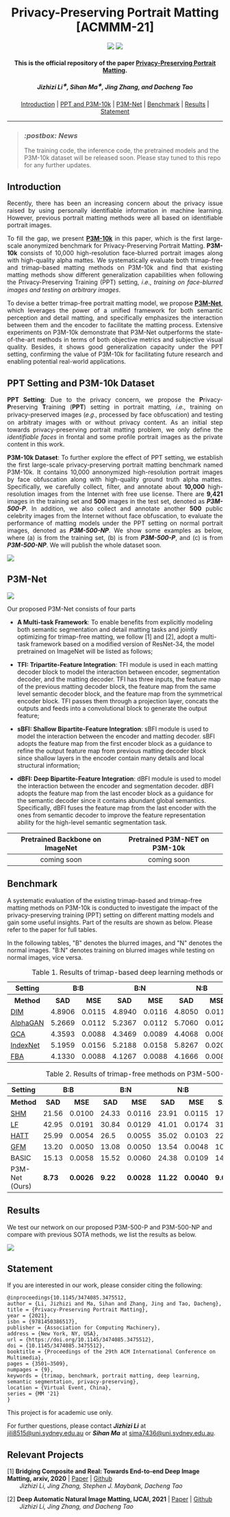 <h1 align="center">Privacy-Preserving Portrait Matting [ACMMM-21]</h1>

<p align="center">
<a href="https://arxiv.org/abs/2104.14222"><img  src="https://img.shields.io/badge/arXiv-Paper-<COLOR>.svg" ></a>
<!-- <a href=""><img  src="https://img.shields.io/badge/license-MIT-blue"></a> -->
<a href="https://dl.acm.org/doi/10.1145/3474085.3475512"><img  src="https://img.shields.io/static/v1?label=inproceedings&message=Paper&color=orange"></a>
</p>



<h4 align="center">This is the official repository of the paper <a href="https://arxiv.org/abs/2104.14222">Privacy-Preserving Portrait Matting</a>.</h4>


<h5 align="center"><em>Jizhizi Li<sup>&#8727;</sup>, Sihan Ma<sup>&#8727;</sup>, Jing Zhang, and Dacheng Tao</em></h5>

<p align="center">
  <a href="#introduction">Introduction</a> |
  <a href="#ppt-setting-and-p3m-10k-dataset">PPT and P3M-10k</a> |
  <a href="#p3m-net">P3M-Net</a> |
  <a href="#benchmark">Benchmark</a> |
  <a href="#results">Results</a> |
  <a href="#statement">Statement</a>
</p>

***
><h3><strong><i>:postbox: News</i></strong></h3>
> The training code, the inference code, the pretrained models and the P3M-10k dataset will be released soon. Please stay tuned to this repo for any further updates.
> 

## Introduction


<p align="justify">Recently, there has been an increasing concern about the privacy issue raised by using personally identifiable information in machine learning. However, previous portrait matting methods were all based on identifiable portrait images.</p>

<p align="justify">To fill the gap, we present <a href="#ppt-setting-and-p3m-10k-dataset"><strong>P3M-10k</strong></a> in this paper, which is the first large-scale anonymized benchmark for Privacy-Preserving Portrait Matting. <strong>P3M-10k</strong> consists of 10,000 high-resolution face-blurred portrait images along with high-quality alpha mattes. We systematically evaluate both trimap-free and trimap-based matting methods on P3M-10k and find that existing matting methods show different generalization capabilities when following the Privacy-Preserving Training (PPT) setting, 𝑖.𝑒., <i>training on face-blurred images and testing on arbitrary images</i>.</p>

<p align="justify">To devise a better trimap-free portrait matting model, we propose <a href="#p3m-net"><strong>P3M-Net</strong></a>, which leverages the power of a unified framework for both semantic perception and detail matting, and specifically emphasizes the interaction between them and the encoder to facilitate the matting process. Extensive experiments on P3M-10k demonstrate that P3M-Net outperforms the state-of-the-art methods in terms of both objective metrics and subjective visual quality. Besides, it shows good generalization capacity under the PPT setting, confirming the value of P3M-10k for facilitating future research and enabling potential real-world applications.</p>



## PPT Setting and P3M-10k Dataset


<p align="justify"><strong>PPT Setting</strong>: Due to the privacy concern, we propose the <strong>P</strong>rivacy-<strong>P</strong>reserving <strong>T</strong>raining (<strong>PPT</strong>) setting in portrait matting, 𝑖.𝑒., training on privacy-preserved images (𝑒.𝑔., processed by face obfuscation) and testing on arbitraty images with or without privacy content. As an initial step towards privacy-preserving portrait matting problem, we only define the <i>identifiable faces</i> in frontal and some profile portrait images as the private content in this work. </p>


<p align="justify"><strong>P3M-10k Dataset</strong>: To further explore the effect of PPT setting, we establish the first large-scale privacy-preserving portrait matting benchmark named P3M-10k. It contains 10,000 annonymized high-resolution portrait images by face obfuscation along with high-quality ground truth alpha mattes. Specifically, we carefully collect, filter, and annotate about <strong>10,000</strong> high-resolution images from the Internet with free use license. There are <strong>9,421</strong> images in the training set and <strong>500</strong> images in the test set, denoted as <strong><i>P3M-500-P</i></strong>. In addition, we also collect and annotate another <strong>500</strong> public celebrity images from the Internet without face obfuscation, to evaluate the performance of matting models under the PPT setting on normal portrait images, denoted as <strong><i>P3M-500-NP</i></strong>. We show some examples as below, where (a) is from the training set, (b) is from <strong><i>P3M-500-P</i></strong>, and (c) is from <strong><i>P3M-500-NP</i></strong>. We will publish the whole dataset soon.</p>

<!-- Show some p3m10k traing/ p3m-500-p / p3m-500-np examples here -->
<!-- ![](demo/face_obfuscation.jpg) -->

<!-- Should we display the benchmark results of trimap-free and trimap-based methods on P3M-10k here?? -->

![](demo/p3m_dataset.png)


## P3M-Net

![](demo/network.png)


Our proposed P3M-Net consists of four parts

- <strong>A Multi-task Framework</strong>:  To enable benefits from explicitly modeling both semantic segmentation and detail matting tasks and jointly optimizing for trimap-free matting, we follow [1] and [2], adopt a multi-task framework based on a modified version of ResNet-34, the model pretrained on ImageNet will be listed as follows;

- <strong>TFI: Tripartite-Feature Integration</strong>: TFI module is used in each matting decoder block to model the interaction between encoder, segmentation decoder, and the matting decoder. TFI has three inputs, the feature map of the previous matting decoder block, the feature map from the same level semantic decoder block, and the feature map from the symmetrical encoder block. TFI passes them through a projection layer, concats the outputs and feeds into a convolutional block to generate the output feature;

- <strong>sBFI: Shallow Bipartite-Feature Integration</strong>: sBFI module is used to model the interaction between the encoder and matting decoder. sBFI adopts the feature map from the first encoder block as a guidance to refine the output feature map from previous matting decoder block since shallow layers in the encoder contain many details and local structural information;

- <strong>dBFI: Deep Bipartite-Feature Integration</strong>: dBFI module is used to model the interaction between the encoder and segmentation decoder. dBFI adopts the feature map from the last encoder block as a guidance for the semantic decoder since it contains abundant global semantics. Specifically, dBFI fuses the feature map from the last encoder with the ones from semantic decoder to improve the feature representation ability for the high-level semantic segmentation task.


| Pretrained Backbone on ImageNet | Pretrained P3M-NET on P3M-10k | 
| :----:| :----: | 
|coming soon|coming soon| 


## Benchmark

A systematic evaluation of the existing trimap-based and trimap-free matting methods on P3M-10k is conducted to investigate the impact of the privacy-preserving training (PPT) setting on different matting models and gain some useful insights. Part of the results are shown as below. Please refer to the paper for full tables.

In the following tables, "B" denotes the blurred images, and "N" denotes the normal images. "B:N" denotes training on blurred images while testing on normal images, vice versa.

<table>
<caption>Table 1. Results of trimap-based deep learning methods on P3M-500-P.</caption>
    <thead>
        <tr>
            <th>Setting</th>
            <th colspan=2>B:B</th>
            <th colspan=2>B:N</th>
            <th colspan=2>N:B</th>
            <th colspan=2>N:N</th>
        </tr>
    </thead>
    <tbody>
        <tr>
            <th>Method</th>
            <th>SAD</th>
            <th>MSE</th>
            <th>SAD</th>
            <th>MSE</th>
            <th>SAD</th>
            <th>MSE</th>
            <th>SAD</th>
            <th>MSE</th>
        </tr>
        <tr>
            <td><a href="https://arxiv.org/abs/1703.03872">DIM</a></td>
            <td>4.8906</td>
            <td>0.0115</td>
            <td>4.8940</td>
            <td>0.0116</td>
            <td>4.8050</td>
            <td>0.0116</td>
            <td>4.7941</td>
            <td>0.0116</td>
        </tr>
        <tr>
            <td><a href="https://arxiv.org/abs/1807.10088">AlphaGAN</a></td>
            <td>5.2669</td>
            <td>0.0112</td>
            <td>5.2367</td>
            <td>0.0112</td>
            <td>5.7060</td>
            <td>0.0120</td>
            <td>5.6696</td>
            <td>0.0119</td>
        </tr>
        <tr>
            <td><a href="https://arxiv.org/pdf/2001.04069.pdf">GCA</a></td>
            <td>4.3593</td>
            <td>0.0088</td>
            <td>4.3469</td>
            <td>0.0089</td>
            <td>4.4068</td>
            <td>0.0089</td>
            <td>4.4002</td>
            <td>0.0089</td>
        </tr>
        <tr>
            <td><a href="https://arxiv.org/abs/1908.00672">IndexNet</a></td>
            <td>5.1959</td>
            <td>0.0156</td>
            <td>5.2188</td>
            <td>0.0158</td>
            <td>5.8267</td>
            <td>0.0202</td>
            <td>5.8509</td>
            <td>0.0204</td>
        </tr>
        <tr>
            <td><a href="https://arxiv.org/abs/2003.07711">FBA</a></td>
            <td>4.1330</td>
            <td>0.0088</td>
            <td>4.1267</td>
            <td>0.0088</td>
            <td>4.1666</td>
            <td>0.0086</td>
            <td>4.1544</td>
            <td>0.0086</td>
        </tr>
    </tbody>
</table>

<table>
<caption>Table 2. Results of trimap-free methods on P3M-500-P.</caption>
    <thead>
        <tr>
            <th>Setting</th>
            <th colspan=2>B:B</th>
            <th colspan=2>B:N</th>
            <th colspan=2>N:B</th>
            <th colspan=2>N:N</th>
        </tr>
    </thead>
    <tbody>
        <tr>
            <th>Method</th>
            <th>SAD</th>
            <th>MSE</th>
            <th>SAD</th>
            <th>MSE</th>
            <th>SAD</th>
            <th>MSE</th>
            <th>SAD</th>
            <th>MSE</th>
        </tr>
        <tr>
            <td><a href="https://arxiv.org/abs/1809.01354">SHM</a></td>
            <td>21.56</td>
            <td>0.0100</td>
            <td>24.33</td>
            <td>0.0116</td>
            <td>23.91</td>
            <td>0.0115</td>
            <td>17.13</td>
            <td>0.0075</td>
        </tr>
        <tr>
            <td><a href="https://openaccess.thecvf.com/content_CVPR_2019/papers/Zhang_A_Late_Fusion_CNN_for_Digital_Matting_CVPR_2019_paper.pdf">LF</a></td>
            <td>42.95</td>
            <td>0.0191</td>
            <td>30.84</td>
            <td>0.0129</td>
            <td>41.01</td>
            <td>0.0174</td>
            <td>31.22</td>
            <td>0.0123</td>
        </tr>
        <tr>
            <td><a href="https://openaccess.thecvf.com/content_CVPR_2020/papers/Qiao_Attention-Guided_Hierarchical_Structure_Aggregation_for_Image_Matting_CVPR_2020_paper.pdf">HATT</a></td>
            <td>25.99</td>
            <td>0.0054</td>
            <td>26.5</td>
            <td>0.0055</td>
            <td>35.02</td>
            <td>0.0103</td>
            <td>22.93</td>
            <td>0.0040</td>
        </tr>
        <tr>
            <td><a href="https://arxiv.org/abs/2010.16188">GFM</a></td>
            <td>13.20</td>
            <td>0.0050</td>
            <td>13.08</td>
            <td>0.0050</td>
            <td>13.54</td>
            <td>0.0048</td>
            <td>10.73</td>
            <td>0.0033</td>
        </tr>
        <tr>
            <td>BASIC</td>
            <td>15.13</td>
            <td>0.0058</td>
            <td>15.52</td>
            <td>0.0060</td>
            <td>24.38</td>
            <td>0.0109</td>
            <td>14.52</td>
            <td>0.0054</td>
        </tr>
        <tr>
            <td>P3M-Net (Ours)</td>
            <td><strong>8.73</strong></td>
            <td><strong>0.0026</strong></td>
            <td><strong>9.22</strong></td>
            <td><strong>0.0028</strong></td>
            <td><strong>11.22</strong></td>
            <td><strong>0.0040</strong></td>
            <td><strong>9.06</strong></td>
            <td><strong>0.0028</strong></td>
        </tr>
    </tbody>
</table>

## Results

We test our network on our proposed P3M-500-P and P3M-500-NP and compare with previous SOTA methods, we list the results as below.

![](demo/result.jpg)

## Statement

If you are interested in our work, please consider citing the following:


```
@inproceedings{10.1145/3474085.3475512,
author = {Li, Jizhizi and Ma, Sihan and Zhang, Jing and Tao, Dacheng},
title = {Privacy-Preserving Portrait Matting},
year = {2021},
isbn = {9781450386517},
publisher = {Association for Computing Machinery},
address = {New York, NY, USA},
url = {https://doi.org/10.1145/3474085.3475512},
doi = {10.1145/3474085.3475512},
booktitle = {Proceedings of the 29th ACM International Conference on Multimedia},
pages = {3501–3509},
numpages = {9},
keywords = {trimap, benchmark, portrait matting, deep learning, semantic segmentation, privacy-preserving},
location = {Virtual Event, China},
series = {MM '21}
}
```

This project is for academic use only. 

For further questions, please contact <strong><i>Jizhizi Li</i></strong> at [jili8515@uni.sydney.edu.au](mailto:jili8515@uni.sydney.edu.au) or <strong><i>Sihan Ma</i></strong> at sima7436@uni.sydney.edu.au.


## Relevant Projects

[1] <strong>Bridging Composite and Real: Towards End-to-end Deep Image Matting, arxiv, 2020</strong> | [Paper](https://arxiv.org/pdf/2010.16188.pdf) | [Github](https://github.com/JizhiziLi/GFM)
<br><em>&ensp; &ensp; &ensp;Jizhizi Li, Jing Zhang, Stephen J. Maybank, Dacheng Tao</em>

[2] <strong>Deep Automatic Natural Image Matting, IJCAI, 2021</strong> | [Paper](https://www.ijcai.org/proceedings/2021/0111.pdf) | [Github](https://github.com/JizhiziLi/AIM)
<br><em>&ensp; &ensp; &ensp;Jizhizi Li, Jing Zhang, and Dacheng Tao</em>
